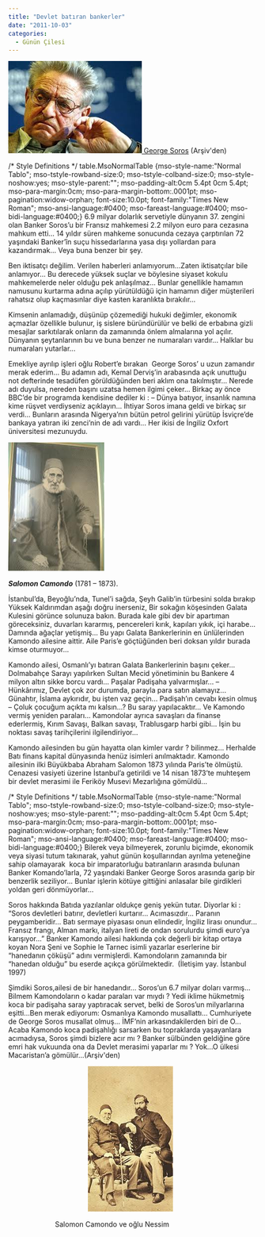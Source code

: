 ```yaml
---
title: "Devlet batıran bankerler"
date: "2011-10-03"
categories: 
  - Günün Çilesi
---
```


 [![soros.jpg](../uploads/2011/10/soros.jpg) George Soros](../uploads/2011/10/soros.jpg "soros.jpg") (Arşiv'den)

/\* Style Definitions \*/ table.MsoNormalTable {mso-style-name:"Normal Tablo"; mso-tstyle-rowband-size:0; mso-tstyle-colband-size:0; mso-style-noshow:yes; mso-style-parent:""; mso-padding-alt:0cm 5.4pt 0cm 5.4pt; mso-para-margin:0cm; mso-para-margin-bottom:.0001pt; mso-pagination:widow-orphan; font-size:10.0pt; font-family:"Times New Roman"; mso-ansi-language:#0400; mso-fareast-language:#0400; mso-bidi-language:#0400;} 6.9 milyar dolarlık servetiyle dünyanın 37. zengini olan Banker Soros’u bir Fransız mahkemesi 2.2 milyon euro para cezasına mahkum etti... 14 yıldır süren mahkeme sonucunda cezaya çarptırılan 72 yaşındaki Banker’în suçu hissedarlarına yasa dışı yollardan para kazandırmak... Veya buna benzer bir şey.

Ben iktisatçı değilim. Verilen haberleri anlamıyorum...Zaten iktisatçılar bile anlamıyor... Bu derecede yüksek suçlar ve böylesine siyaset kokulu mahkemelerde neler olduğu pek anlaşılmaz... Bunlar genellikle hamamın namusunu kurtarma adına açılıp yürütüldüğü için hamamın diğer müşterileri rahatsız olup kaçmasınlar diye kasten karanlıkta bırakılır...

Kimsenin anlamadığı, düşünüp çözemediği hukuki değimler, ekonomik açmazlar özellikle bulunur, iş sislere büründürülür ve belki de erbabına gizli mesajlar sarkıtılarak onların da zamanında önlem almalarına yol açılır. Dünyanın şeytanlarının bu ve buna benzer ne numaraları vardır... Halklar bu numaraları yutarlar...

Emekliye ayrılıp işleri oğlu Robert’e bırakan  George Soros’ u uzun zamandır merak ederim... Bu adamın adı, Kemal Derviş’in arabasında açık unuttuğu not defterinde tesadüfen görüldüğünden beri aklım ona takılmıştır... Nerede adı duyulsa, nereden başını uzatsa hemen ilgimi çeker... Birkaç ay önce BBC’de bir programda kendisine dediler ki : – Dünya batıyor, insanlık namına kime rüşvet verdiyseniz açıklayın... İhtiyar Soros imana geldi ve birkaç sır verdi... Bunların arasında Nigerya’nın bütün petrol gelirini yürütüp İsviçre’de bankaya yatıran iki zenci’nin de adı vardı... Her ikisi de İngiliz Oxfort üniversitesi mezunuydu.

[![salamon.jpg](../uploads/2011/10/salamon.jpg)](../uploads/2011/10/salamon.jpg "salamon.jpg")

_**Salomon Camondo**_ (1781 – 1873).

İstanbul’da, Beyoğlu’nda, Tunel’i sağda, Şeyh Galib’in türbesini solda bırakıp Yüksek Kaldırımdan aşağı doğru inerseniz, Bir sokağın köşesinden Galata Kulesini görünce solunuza bakın. Burada kale gibi dev bir apartıman göreceksiniz, duvarları kararmış, pencereleri kırık, kapıları yıkık, içi harabe... Damında ağaçlar yetişmiş... Bu yapı Galata Bankerlerinin en ünlülerinden Kamondo ailesine aittir. Aile Paris’e göçtüğünden beri doksan yıldır burada kimse oturmuyor...

Kamondo ailesi, Osmanlı’yı batıran Galata Bankerlerinin başını çeker... Dolmabahçe Sarayı yapılırken Sultan Mecid yönetiminin bu Bankere 4 milyon altın sikke borcu vardı... Paşalar Padişaha yalvarmışlar... – Hünkârımız, Devlet çok zor durumda, parayla para satın alamayız... Günahtır, İslama aykırıdır, bu işten vaz geçin... Padişah’ın cevabı kesin olmuş – Çoluk çocuğum açıkta mı kalsın...? Bu saray yapılacaktır... Ve Kamondo vermiş yeniden paraları... Kamondolar ayrıca savaşları da finanse ederlermiş, Kırım Savaşı, Balkan savaşı, Trablusgarp harbi gibi... İşin bu noktası savaş tarihçilerini ilgilendiriyor...

Kamondo ailesinden bu gün hayatta olan kimler vardır ? bilinmez... Herhalde Batı finans kapital dünyasında henüz isimleri anılmaktadır. Kamondo ailesinin ilki Büyükbaba Abraham Salomon 1873 yılında Paris’te ölmüştü. Cenazesi vasiyeti üzerine İstanbul’a getirildi ve 14 nisan 1873’te muhteşem bir devlet merasimi ile Feriköy Musevi Mezarlığına gömüldü...

/\* Style Definitions \*/ table.MsoNormalTable {mso-style-name:"Normal Tablo"; mso-tstyle-rowband-size:0; mso-tstyle-colband-size:0; mso-style-noshow:yes; mso-style-parent:""; mso-padding-alt:0cm 5.4pt 0cm 5.4pt; mso-para-margin:0cm; mso-para-margin-bottom:.0001pt; mso-pagination:widow-orphan; font-size:10.0pt; font-family:"Times New Roman"; mso-ansi-language:#0400; mso-fareast-language:#0400; mso-bidi-language:#0400;} Bilerek veya bilmeyerek, zorunlu biçimde, ekonomik veya siyasi tutum takınarak, yahut günün koşullarından ayrılma yeteneğine sahip olamayarak  koca bir imparatorluğu batıranların arasında bulunan Banker Komando’larla, 72 yaşındaki Banker George Soros arasında garip bir benzerlik seziliyor... Bunlar işlerin kötüye gittiğini anlasalar bile girdikleri yoldan geri dönmüyorlar...

Soros hakkında Batıda yazılanlar oldukçe geniş yekün tutar. Diyorlar ki : “Soros devletleri batırır, devletleri kurtarır... Acımasızdır... Paranın peygamberidir... Batı sermaye piyasası onun elindedir, İngiliz lirası onundur... Fransız frangı, Alman markı, italyan lireti de ondan sorulurdu şimdi euro’ya karışıyor...” Banker Kamondo ailesi hakkında çok değerli bir kitap ortaya koyan Nora Şeni ve Sophie le Tarnec isimli yazarlar eserlerine bir “hanedanın çöküşü” adını vermişlerdi. Kamondoların zamanında bir “hanedan olduğu” bu eserde açıkça görülmektedir.  (İletişim yay. İstanbul 1997)

Şimdiki Soros,ailesi de bir hanedandır... Soros’un 6.7 milyar doları varmış... Bilmem Kamondoların o kadar paraları var mıydı ? Yedi iklime hükmetmiş koca bir padişaha saray yaptıracak servet, belki de Soros’un milyarlarına eşitti...Ben merak ediyorum: Osmanlıya Kamondo musallattı... Cumhuriyete de George Soros musallat olmuş... İMF’nin arkasındakilerden biri de O... Acaba Kamondo koca padişahlığı sarsarken bu topraklarda yaşayanlara acımadıysa, Soros şimdi bizlere acır mı ? Banker sülbünden geldiğine göre emri hak vukuunda ona da Devlet merasimi yaparlar mı ? Yok...O ülkesi Macaristan’a gömülür...(Arşiv'den)

                                         [![camondooo.jpg](../uploads/2011/10/camondooo.jpg)](../uploads/2011/10/camondooo.jpg "camondooo.jpg")

                        Salomon Camondo ve oğlu Nessim
